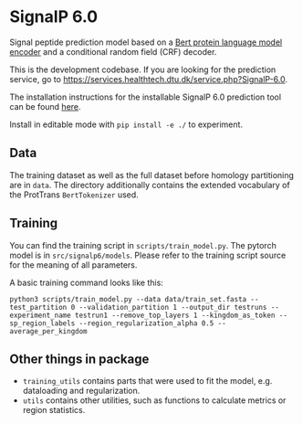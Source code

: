 # SignalP 6.0

Signal peptide prediction model based on a [Bert protein language model encoder](https://github.com/agemagician/ProtTrans) and a conditional random field (CRF) decoder.

This is the development codebase. If you are looking for the prediction service, go to https://services.healthtech.dtu.dk/service.php?SignalP-6.0.

The installation instructions for the installable SignalP 6.0 prediction tool can be found [here](https://github.com/fteufel/signalp-6.0/blob/main/installation_instructions.md).

Install in editable mode with `pip install -e ./` to experiment.

## Data

The training dataset as well as the full dataset before homology partitioning are in `data`. The directory additionally contains the extended vocabulary of the ProtTrans `BertTokenizer` used.

## Training

You can find the training script in `scripts/train_model.py`. The pytorch model is in  `src/signalp6/models`. Please refer to the training script source for the meaning of all parameters.

A basic training command looks like this:
```
python3 scripts/train_model.py --data data/train_set.fasta --test_partition 0 --validation_partition 1 --output_dir testruns --experiment_name testrun1 --remove_top_layers 1 --kingdom_as_token --sp_region_labels --region_regularization_alpha 0.5 --average_per_kingdom
```


## Other things in package
- `training_utils` contains parts that were used to fit the model, e.g. dataloading and regularization.
- `utils` contains other utilities, such as functions to calculate metrics or region statistics.


